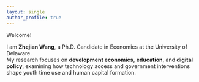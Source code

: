 ```yaml
---
layout: single
author_profile: true
---
```


Welcome!

I am **Zhejian Wang**, a Ph.D. Candidate in Economics at the University of Delaware.  
My research focuses on **development economics**, **education**, and **digital policy**, 
examining how technology access and government interventions shape youth time use and human capital formation.
